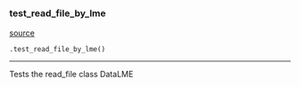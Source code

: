 #


### test_read_file_by_lme
[source](https://github.com/allfed/Seaweed-Growth-Model/blob/master/tests/test_read_files.py/#L8)
```python
.test_read_file_by_lme()
```

---
Tests the read_file class DataLME
